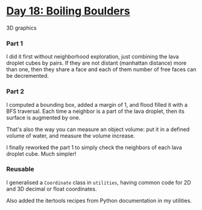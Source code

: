 # [Day 18: Boiling Boulders](https://adventofcode.com/2022/day/18)

3D graphics

### Part 1
I did it first without neighborhood exploration, just combining the lava droplet cubes by pairs. If they are not distant
(manhattan distance) more than one, then they share a face and each of them number of free faces can be decremented.

### Part 2
I computed a bounding box, added a margin of 1, and flood filled it with a BFS traversal. Each time a neighbor is a
part of the lava droplet, then its surface is augmented by one.

That's also the way you can measure an object volume: put it in a defined volume of water, and measure the volume
increase.

I finally reworked the part 1 to simply check the neighbors of each lava droplet cube. Much simpler!

### Reusable
I generalised a `Coordinate` class in `utilities`, having common code for 2D and 3D decimal or float coordinates.

Also added the itertools recipes from Python documentation in my utilities.
